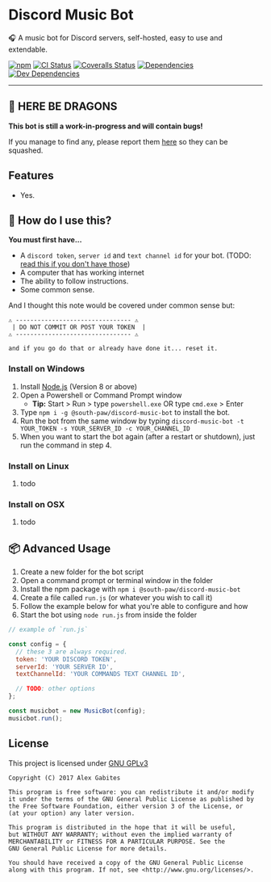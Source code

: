 # Discord Music Bot

🎧 A music bot for Discord servers, self-hosted, easy to use and extendable.


[![npm](https://img.shields.io/npm/v/@south-paw/discord-music-bot.svg)](https://www.npmjs.com/package/@south-paw/discord-music-bot)
[![CI Status](https://img.shields.io/travis/South-Paw/discord-music-bot.svg)](https://travis-ci.org/South-Paw/discord-music-bot)
[![Coveralls Status](https://img.shields.io/coveralls/github/South-Paw/discord-music-bot.svg)](https://coveralls.io/github/South-Paw/discord-music-bot)
[![Dependencies](https://david-dm.org/South-Paw/discord-music-bot.svg)](https://david-dm.org/South-Paw/discord-music-bot)
[![Dev Dependencies](https://david-dm.org/South-Paw/discord-music-bot/dev-status.svg)](https://david-dm.org/South-Paw/discord-music-bot?type=dev)

---

## 🐉 HERE BE DRAGONS

**This bot is still a work-in-progress and will contain bugs!**

If you manage to find any, please report them [here](https://github.com/South-Paw/discord-music-bot/issues) so they can be squashed.

## Features

* Yes.

## 🤖 How do I use this?

**You must first have...**

* A `discord token`, `server id` and `text channel id` for your bot. (TODO: [read this if you don't have those](#TODO))
* A computer that has working internet
* The ability to follow instructions.
* Some common sense.

And I thought this note would be covered under common sense but:

```
⚠️ -------------------------------- ⚠️
 | DO NOT COMMIT OR POST YOUR TOKEN  |
⚠️ -------------------------------- ⚠️

and if you go do that or already have done it... reset it.
```

### Install on Windows

1. Install [Node.js](https://nodejs.org/en/) (Version 8 or above)
2. Open a Powershell or Command Prompt window
    * **Tip:** Start > Run > type `powershell.exe` OR type `cmd.exe` > Enter
3. Type `npm i -g @south-paw/discord-music-bot` to install the bot.
4. Run the bot from the same window by typing `discord-music-bot -t YOUR_TOKEN -s YOUR_SERVER_ID -c YOUR_CHANNEL_ID`
5. When you want to start the bot again (after a restart or shutdown), just run the command in step 4.

### Install on Linux

1. todo

### Install on OSX

1. todo

## 📦 Advanced Usage

1. Create a new folder for the bot script
2. Open a command prompt or terminal window in the folder
3. Install the npm package with `npm i @south-paw/discord-music-bot`
4. Create a file called `run.js` (or whatever you wish to call it)
5. Follow the example below for what you're able to configure and how
6. Start the bot using `node run.js` from inside the folder

```js
// example of `run.js`

const config = {
  // these 3 are always required.
  token: 'YOUR DISCORD TOKEN',
  serverId: 'YOUR SERVER ID',
  textChannelId: 'YOUR COMMANDS TEXT CHANNEL ID',

  // TODO: other options
};

const musicbot = new MusicBot(config);
musicbot.run();
```

## License

This project is licensed under [GNU GPLv3](https://github.com/South-Paw/discord-music-bot/blob/master/LICENSE)

```
Copyright (C) 2017 Alex Gabites

This program is free software: you can redistribute it and/or modify
it under the terms of the GNU General Public License as published by
the Free Software Foundation, either version 3 of the License, or
(at your option) any later version.

This program is distributed in the hope that it will be useful,
but WITHOUT ANY WARRANTY; without even the implied warranty of
MERCHANTABILITY or FITNESS FOR A PARTICULAR PURPOSE. See the
GNU General Public License for more details.

You should have received a copy of the GNU General Public License
along with this program. If not, see <http://www.gnu.org/licenses/>.
```
